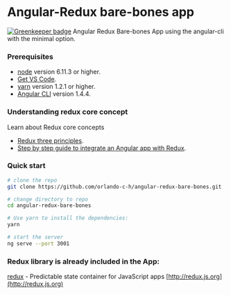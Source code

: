 # Angular-Redux bare-bones app

[![Greenkeeper badge](https://badges.greenkeeper.io/orlando-c-h/angular-redux-bare-bones.svg)](https://greenkeeper.io/)
Angular Redux Bare-bones App using the angular-cli with the minimal option.

### Prerequisites

 - [node](https://nodejs.org/en/download/) version 6.11.3 or higher.
 - [Get VS Code](https://code.visualstudio.com/download).
 - [yarn](https://yarnpkg.com/lang/en/docs/install/) version 1.2.1 or higher.
 - [Angular CLI](https://github.com/angular/angular-cli) version 1.4.4.

### Understanding redux core concept

Learn about Redux core concepts

- [Redux three principles](https://github.com/orlando-c-h).
- [Step by step guide to integrate an Angular app with Redux](https://github.com/orlando-c-h).

### Quick start

```bash
# clone the repo
git clone https://github.com/orlando-c-h/angular-redux-bare-bones.git

# change directory to repo
cd angular-redux-bare-bones

# Use yarn to install the dependencies:
yarn

# start the server
ng serve --port 3001
```
### Redux library is already included in the App:
[redux](https://github.com/reactjs/redux) - Predictable state container for JavaScript apps [http://redux.js.org](http://redux.js.org)

